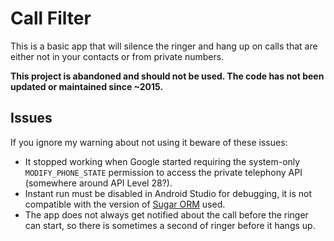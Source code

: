 # Call Filter

This is a basic app that will silence the ringer and hang up on calls that are either not in your contacts or from private numbers.

**This project is abandoned and should not be used.  The code has not been updated or maintained since ~2015.**


## Issues

If you ignore my warning about not using it beware of these issues:

 * It stopped working when Google started requiring the system-only `MODIFY_PHONE_STATE` permission to access the private telephony API (somewhere around API Level 28?).
 * Instant run must be disabled in Android Studio for debugging, it is not compatible with the version of [Sugar ORM](https://github.com/chennaione/sugar) used.
 * The app does not always get notified about the call before the ringer can start, so there is sometimes a second of ringer before it hangs up.
